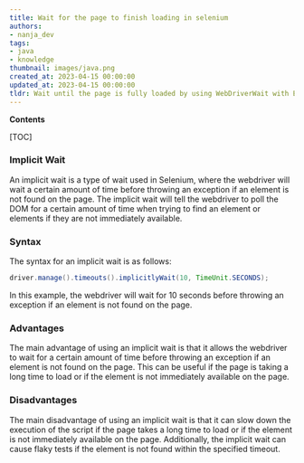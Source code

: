 ```yaml
---
title: Wait for the page to finish loading in selenium
authors:
- nanja_dev
tags:
- java
- knowledge
thumbnail: images/java.png
created_at: 2023-04-15 00:00:00
updated_at: 2023-04-15 00:00:00
tldr: Wait until the page is fully loaded by using WebDriverWait with ExpectedConditions.
---
```


**Contents**

[TOC]

### Implicit Wait

An implicit wait is a type of wait used in Selenium, where the webdriver will wait a certain amount of time before throwing an exception if an element is not found on the page. The implicit wait will tell the webdriver to poll the DOM for a certain amount of time when trying to find an element or elements if they are not immediately available.

### Syntax

The syntax for an implicit wait is as follows:

```java
driver.manage().timeouts().implicitlyWait(10, TimeUnit.SECONDS);
```

In this example, the webdriver will wait for 10 seconds before throwing an exception if an element is not found on the page.

### Advantages

The main advantage of using an implicit wait is that it allows the webdriver to wait for a certain amount of time before throwing an exception if an element is not found on the page. This can be useful if the page is taking a long time to load or if the element is not immediately available on the page.

### Disadvantages

The main disadvantage of using an implicit wait is that it can slow down the execution of the script if the page takes a long time to load or if the element is not immediately available on the page. Additionally, the implicit wait can cause flaky tests if the element is not found within the specified timeout.
